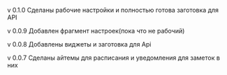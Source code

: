 v 0.1.0
Сделаны рабочие настройки и полностью готова заготовка для API


v 0.0.9
Добавлен фрагмент настроек(пока что не рабочий)


v 0.0.8 
Добавлены виджеты и заготовка для Api


v 0.0.7 
Сделаны айтемы для расписания и уведомления для заметок в них